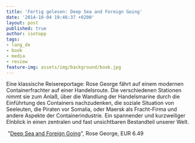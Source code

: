 ```yaml
---
title: 'Fertig gelesen: Deep Sea and Foreign Going'
date: '2014-10-04 19:46:37 +0200'
layout: post
published: true
author: isotopp
tags:
- lang_de
- book
- media
- review
feature-img: assets/img/background/book.jpg
---
```

Eine klassische Reisereportage: Rose George fährt auf einem modernen Containerfrachter auf einer Handelsroute. Die verschiedenen Stationen nimmt sie zum Anlaß, über die Wandlung der Handelsmarine durch die Einführtung des Containers nachzudenken, die soziale Situation von Seeleuten, die Piraten vor Somalia, oder Maersk als Fracht-Firma und andere Aspekte der Containerindustrie. Ein spannender und kurzweiliger EInblick in einen zentralen und fast unsichtbaren Bestandteil unserer Welt.

 "[Deep Sea and Foreign Going](https://www.amazon.de/Deep-Sea-Foreign-Going-English-ebook/dp/B00C7H14AY)", Rose George, EUR 6.49
